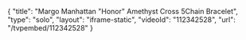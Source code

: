 {
    "title": "Margo Manhattan \"Honor\" Amethyst Cross 5Chain Bracelet",
    "type": "solo",
    "layout": "iframe-static",
    "videoId": "112342528",
    "url": "\/tvpembed\/112342528"
}